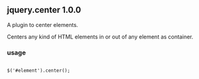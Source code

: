 ## jquery.center 1.0.0

A plugin to center elements.

Centers any kind of HTML elements in or out of any element as container.

### usage
<pre lang="javascript">
<code>
$('#element').center();
</code>
</pre>